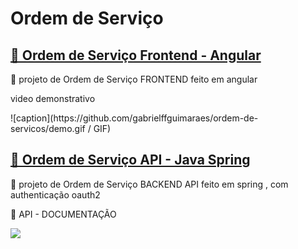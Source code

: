 # Ordem de Serviço
<h2>
    <a href="https://gabrielffguimaraes.github.io/ordem-de-servicos/login">🔗 Ordem de Serviço Frontend - Angular</a>
</h2>
<p>🚀 projeto de Ordem de Serviço  FRONTEND feito em angular </p>
<p> video demonstrativo </p>
![caption](https://github.com/gabrielffguimaraes/ordem-de-servicos/demo.gif / GIF)
<h2>
    <a href="https://ordem-de-servico-br.herokuapp.com/swagger-ui.html">🔗 Ordem de Serviço API - Java Spring</a>
</h2>

<p>🚀 projeto de Ordem de Serviço BACKEND API feito em spring , com authenticação oauth2</p>
<p>🚀 API - DOCUMENTAÇÃO </p>
<img src="https://user-images.githubusercontent.com/62315845/121803635-f6649380-cc18-11eb-918b-7eb667a9c316.png">



